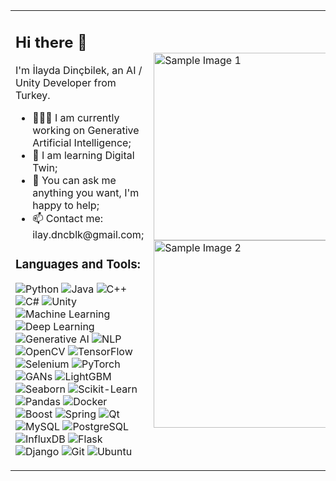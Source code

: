 <table>
  <tr>
    <td>
      <h2>Hi there 👋</h2>
      <p>I'm İlayda Dinçbilek, an AI / Unity Developer from Turkey.</p>
      <ul>
        <li>👨🏽‍💻 I am currently working on Generative Artificial Intelligence;</li>
        <li>🌱 I am learning Digital Twin;</li>
        <li>💬 You can ask me anything you want, I'm happy to help;</li>
        <li>📫 Contact me: ilay.dncblk@gmail.com;</li>
      </ul>
      <h3>Languages and Tools:</h3>
      <p>
        <img src="https://img.shields.io/badge/Python-3776AB?style=for-the-badge&logo=python&logoColor=white" alt="Python">
        <img src="https://img.shields.io/badge/Java-007396?style=for-the-badge&logo=java&logoColor=white" alt="Java">
        <img src="https://img.shields.io/badge/C%2B%2B-00599C?style=for-the-badge&logo=c%2B%2B&logoColor=white" alt="C++">
        <img src="https://img.shields.io/badge/C%23-239120?style=for-the-badge&logo=c-sharp&logoColor=white" alt="C#">
        <img src="https://img.shields.io/badge/Unity-100000?style=for-the-badge&logo=unity&logoColor=white" alt="Unity">
        <img src="https://img.shields.io/badge/Machine_Learning-FF6F00?style=for-the-badge&logoColor=white" alt="Machine Learning">
        <img src="https://img.shields.io/badge/Deep_Learning-FF6F00?style=for-the-badge&logoColor=white" alt="Deep Learning">
        <img src="https://img.shields.io/badge/Generative_AI-FF6F00?style=for-the-badge&logoColor=white" alt="Generative AI">
        <img src="https://img.shields.io/badge/NLP-FF6F00?style=for-the-badge&logoColor=white" alt="NLP">
        <img src="https://img.shields.io/badge/OpenCV-5C3EE8?style=for-the-badge&logo=opencv&logoColor=white" alt="OpenCV">
        <img src="https://img.shields.io/badge/TensorFlow-FF6F00?style=for-the-badge&logo=tensorflow&logoColor=white" alt="TensorFlow">
        <img src="https://img.shields.io/badge/Selenium-43B02A?style=for-the-badge&logo=selenium&logoColor=white" alt="Selenium">
        <img src="https://img.shields.io/badge/PyTorch-EE4C2C?style=for-the-badge&logo=pytorch&logoColor=white" alt="PyTorch">
        <img src="https://img.shields.io/badge/GANs-FF6F00?style=for-the-badge&logoColor=white" alt="GANs">
        <img src="https://img.shields.io/badge/LightGBM-00D1B2?style=for-the-badge&logo=lightgbm&logoColor=white" alt="LightGBM">
        <img src="https://img.shields.io/badge/Seaborn-3776AB?style=for-the-badge&logoColor=white" alt="Seaborn">
        <img src="https://img.shields.io/badge/Scikit_Learn-F7931E?style=for-the-badge&logo=scikit-learn&logoColor=white" alt="Scikit-Learn">
        <img src="https://img.shields.io/badge/Pandas-150458?style=for-the-badge&logo=pandas&logoColor=white" alt="Pandas">
        <img src="https://img.shields.io/badge/Docker-2CA5E0?style=for-the-badge&logo=docker&logoColor=white" alt="Docker">
        <img src="https://img.shields.io/badge/Boost-00599C?style=for-the-badge&logo=boost&logoColor=white" alt="Boost">
        <img src="https://img.shields.io/badge/Spring-6DB33F?style=for-the-badge&logo=spring&logoColor=white" alt="Spring">
        <img src="https://img.shields.io/badge/Qt-41CD52?style=for-the-badge&logo=qt&logoColor=white" alt="Qt">
        <img src="https://img.shields.io/badge/MySQL-4479A1?style=for-the-badge&logo=mysql&logoColor=white" alt="MySQL">
        <img src="https://img.shields.io/badge/PostgreSQL-336791?style=for-the-badge&logo=postgresql&logoColor=white" alt="PostgreSQL">
        <img src="https://img.shields.io/badge/InfluxDB-22ADF6?style=for-the-badge&logo=influxdb&logoColor=white" alt="InfluxDB">
        <img src="https://img.shields.io/badge/Flask-000000?style=for-the-badge&logo=flask&logoColor=white" alt="Flask">
        <img src="https://img.shields.io/badge/Django-092E20?style=for-the-badge&logo=django&logoColor=white" alt="Django">
        <img src="https://img.shields.io/badge/Git-F05032?style=for-the-badge&logo=git&logoColor=white" alt="Git">
        <img src="https://img.shields.io/badge/Ubuntu-E95420?style=for-the-badge&logo=ubuntu&logoColor=white" alt="Ubuntu">
      </p>
    </td>
    <td>
      <img src="https://www.emerson.com/resource/image/5574706/landscape_ratio16x9/600/338/c275175db9ed5bbf80fcd81c1e999a00/C6EC752AD018BE075557500EF4136E4C/c045%20maximize%20the%20digital%20investment%20value.png" alt="Sample Image 1" width="300"/>
      <img src="https://media.licdn.com/dms/image/v2/C4E12AQETYiL8X_saBA/article-cover_image-shrink_720_1280/article-cover_image-shrink_720_1280/0/1629959752831?e=1729728000&v=beta&t=MckUH6qAKIwpKGq1reOfPLyPeccsOC0xwpYMDaAya3c" alt="Sample Image 2" width="300"/>
    </td>
  </tr>
</table>
